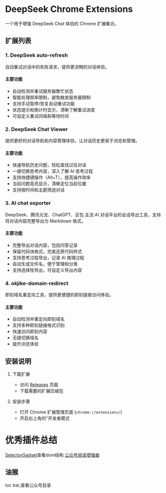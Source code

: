 # DeepSeek Chrome Extensions

一个用于增强 DeepSeek Chat 体验的 Chrome 扩展集合。

## 扩展列表

### 1. DeepSeek auto-refresh
自动重试对话中的失败请求，提供更流畅的对话体验。

#### 主要功能
- 自动检测并重试服务器繁忙状态
- 智能处理频率限制，避免触发服务器限制
- 支持手动暂停/恢复自动重试功能
- 状态提示和倒计时显示，清晰了解重试进度
- 可自定义重试间隔和等待时间

### 2. DeepSeek Chat Viewer
提供更好的对话导航和内容管理体验，让对话历史更易于浏览和管理。

#### 主要功能
- 快速导航历史问题，轻松查找过往对话
- 一键切换思考内容，深入了解 AI 思考过程
- 支持快捷键操作（Alt+T），提高操作效率
- 当前问题高亮显示，清晰定位当前位置
- 支持按时间和主题筛选对话

### 3. AI chat exporter
DeepSeek、腾讯元宝、ChatGPT、豆包 主流 AI 对话平台的会话导出工具，支持将对话内容完整导出为 Markdown 格式。

#### 主要功能
- 完整导出对话内容，包括问答记录
- 保留代码块格式，完美还原代码样式
- 支持思考过程导出，记录 AI 推理过程
- 自动生成文件名，便于管理和分类
- 支持选择性导出，可自定义导出内容

### 4. okjike-domain-redirect
即刻域名重定向工具，提供更便捷的即刻链接访问体验。

#### 主要功能
- 自动检测并重定向即刻域名
- 支持多种即刻链接格式识别
- 快速访问即刻内容
- 无缝切换域名
- 提升浏览体验

## 安装说明

1. 下载扩展
   - 访问 [Releases](https://github.com/Jeff-clouds/deepseek-chrome-extension-code/releases) 页面
   - 下载需要的扩展压缩包

2. 安装步骤
   - 打开 Chrome 扩展管理页面 (`chrome://extensions/`)
   - 开启右上角的"开发者模式

# 优秀插件总结

[SelectorGadget](https://chromewebstore.google.com/detail/selectorgadget/mhjhnkcfbdhnjickkkdbjoemdmbfginb)查看dom结构
[公众号阅读增强器](https://chromewebstore.google.com/detail/%E5%85%AC%E4%BC%97%E5%8F%B7%E9%98%85%E8%AF%BB%E5%A2%9E%E5%BC%BA%E5%99%A8/hkphjgkdfljgdhbljjmhmdllbcmiofof)

## 油猴

toc bar,查看公众号目录
